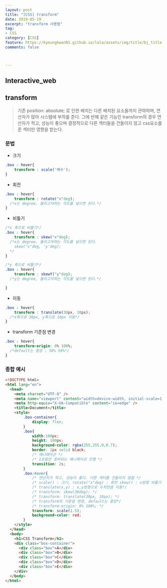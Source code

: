 ```yaml
---
layout: post
title: "[CSS] transform"
date: 2019-05-19
excerpt: "transform 사용법"
tag:
- CSS
category: [CSS]
feature: https://kyounghwan01.github.io/lala/assets/img/title/bj_title.jpg
comments: false



---
```


## Interactive_web



## transform

> 기존 position: absolute; 로 인한 배치는 다른 배치된 요소들까지 관여하며, 연산자가 많아 시스템에 부하를 준다. 그에 반해 같은 기능인 transform의 경우 연산자가 적고, 성능이 좋으며 결정적으로 다른 섹터들을 건들이지 않고 css요소를 준 섹터만 영향을 받는다.

### 문법

- 크기

```css
.box : hover{
	transform : scale('배수');
}
```

- 회전

```css
.box : hover{
	transform : rotate("x"deg);
  /*x는 degree, 돌리고자하는 각도를 넣으면 된다.*/
}
```

- 비틀기

```css
/*x 축으로 비틀기*/
.box : hover{
	transform : skew("x"deg);
  /*x는 degree, 돌리고자하는 각도를 넣으면 된다.
  	skew("x"deg, 'y'deg);
  */
}

/*y 축으로 비틀기*/
.box : hover{
	transform : skewY("y"deg);
  /*y는 degree, 돌리고자하는 각도를 넣으면 된다.*/

}
```

- 이동

```css
.box : hover{
	transform : translate(30px, 10px);
  /*x축으로 30px, y축으로 10px 이동*/
}
```

- transform 기준점 변경

```css
.box : hover{
	transform-origin: 0% 100%;
  /*default는 중앙 : 50% 50%*/
}
```

### 종합 예시

```html
<!DOCTYPE html>
<html lang="en">
  <head>
    <meta charset="UTF-8" />
    <meta name="viewport" content="width=device-width, initial-scale=1.0" />
    <meta http-equiv="X-UA-Compatible" content="ie=edge" />
    <title>Document</title>
    <style>
        .box-container{
            display: flex;
        }
        .box{
            width:100px;
            height: 100px;
            background-color: rgba(255,255,0,0.7);
            border: 2px solid black;
            /* 애니매이션 */
            /* 1초동안 호버되는 애니메이션 진행 */
            transition: 2s;
        }
        .box:hover{
            /* 연산자가 적고, 성능이 좋다. 다른 섹터를 건들이지 않음 */
            /* scale() : 크기, rotate("x"deg) : 회전 skew() : x방향 비틀기 skewY() : y방향 비틀기*/
            /* translate(x,y) : x,y방향으로 수치만큼 이동*/
            /* transform: skew(30deg); */
            /* transform: translate(30px, 10px); */
            /* transform의 기준점 변경, default는 중앙*/
            /* transform-origin: 0% 100%; */
            transform: scale(1.5);
            background-color: red;
        }
    </style>
  </head>
  <body>
    <h1>CSS Transform</h1>
    <div class="box-container">
      <div class="box">A</div>
      <div class="box">B</div>
      <div class="box">C</div>
      <div class="box">D</div>
      <div class="box">E</div>
    </div>
  </body>
</html>

```

##  
